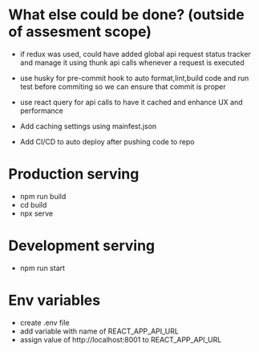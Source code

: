 # What else could be done? (outside of assesment scope)

- if redux was used, could have added global api request status tracker and manage it using thunk api calls whenever a request is executed

- use husky for pre-commit  hook to auto format,lint,build code and run test before commiting so we can ensure that commit is proper

- use react query for api calls to have it cached and enhance UX and performance

- Add caching settings using mainfest.json

- Add CI/CD to auto deploy after pushing code to repo

# Production serving
- npm run build
- cd build
- npx serve

# Development serving
- npm run start


# Env variables

- create .env file
- add variable with name of  REACT_APP_API_URL
- assign value of http://localhost:8001 to REACT_APP_API_URL